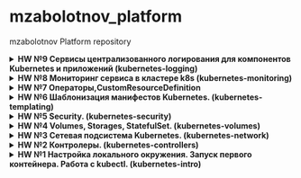 # mzabolotnov_platform
mzabolotnov Platform repository

<details>
<summary> <b>HW №9 Сервисы централизованного логирования для компонентов Kubernetes и приложений (kubernetes-logging) </b></summary>

ДЗ выполнено согласно kubernetes-logging/HW_k8s_logging_23186_adfb6c-227996-86f0ec.pdf

Задание выполняем в кластере Yandex Cloud
Кластер разворачиваем при помощи terraform. Кластер состоит из двух групп узлов default-pool и infra-pool.

Defaul-pool - состоит из одной ноды (cores-2, memory-2), будет использована для разворачивания самого приложения Hipster Shop.
Infra-pool - состоит из трех нод (cores-2, memory-4), будет использована для разворачивания инфраструктуры логирования.

Задаем taint нодам в группе infra-pool

$ kubectl get nodes
NAME                        STATUS   ROLES    AGE   VERSION
cl197h166i1chf94fk6a-eweb   Ready    <none>   35h   v1.19.15
cl197h166i1chf94fk6a-unas   Ready    <none>   35h   v1.19.15
cl197h166i1chf94fk6a-utev   Ready    <none>   35h   v1.19.15
cl1hnr8p459ndrnomg1f-eqav   Ready    <none>   35h   v1.19.15

```
kubectl taint nodes cl197h166i1chf94fk6a-eweb node-role=infra:NoSchedule

```
<details>
<summary><b>Разворачиваем приложение Hipster Shop</b></summary>

```
kubectl create ns microservices-demo
kubectl apply -f https://raw.githubusercontent.com/express42/otus-platform-snippets/master/Module-02/Logging/microservices-demo-without-resources.yaml -n microservices-demo

```
получаем

```
kubectl get pods -n microservices-demo -o custom-columns=NAME:.metadata.name,NODE:.spec.nodeName
```

NAME                                     NODE
adservice-56d56d89cc-4dzvx               cl1hnr8p459ndrnomg1f-eqav
cartservice-c8b9fc586-9zx89              cl1hnr8p459ndrnomg1f-eqav
checkoutservice-74f4c5464f-ts6zl         cl1hnr8p459ndrnomg1f-eqav
currencyservice-7df4d74b7c-hj742         cl1hnr8p459ndrnomg1f-eqav
emailservice-86794489df-nxxdr            cl1hnr8p459ndrnomg1f-eqav
frontend-cf49f7975-9flql                 cl1hnr8p459ndrnomg1f-eqav
loadgenerator-7fdb874b-k9sp2             cl1hnr8p459ndrnomg1f-eqav
paymentservice-5768d9bb67-hfw74          cl1hnr8p459ndrnomg1f-eqav
productcatalogservice-84fd74ccc9-rgz56   cl1hnr8p459ndrnomg1f-eqav
recommendationservice-6fcb597467-qbmnl   cl1hnr8p459ndrnomg1f-eqav
redis-cart-55d76945cb-nns6h              cl1hnr8p459ndrnomg1f-eqav
shippingservice-6bc75ffff-ht2lt          cl1hnr8p459ndrnomg1f-eqav
</details>


<details>
<summary><b>Разворачиваем EFK stack</b></summary>

1. Добавляем репозиторий
```
helm repo add elastic https://helm.elastic.co
```
сохраняем values.yaml
'''
helm show values elastic/elasticsearch  > values.yaml
'''
Кастомизируем установку:
```
kubernetes-logging/elasticsearch.values.yaml
```
```
kubectl create ns observability
helm upgrade --install elasticsearch elastic/elasticsearch --namespace observability -f elasticsearch.values.yaml
```
В результате имеем
```
kubectl get pods -n observability -l chart=elasticsearch -o custom-columns=NAME:.metadata.name,NODE:.spec.nodeName
```
NAME                     NODE
elasticsearch-master-0   cl197h166i1chf94fk6a-unas
elasticsearch-master-1   cl197h166i1chf94fk6a-utev
elasticsearch-master-2   cl197h166i1chf94fk6a-eweb
</details>

2. [Разворачиваем ingress-controler в Yandex Cloud](https://cloud.yandex.ru/docs/managed-kubernetes/solutions/ingress-cert-manager) на каждой ноде infra-pool по аналогии с elasticsearch. Единственное отличие, разворачиваем как DaemonSet. Кастомизируем nginx-ingress-controler.values.yaml

```
kubectl create ns nginx-ingress
helm upgrade --install ingress-nginx ingress-nginx/ingress-nginx --namespace nginx-ingress -f nginx-ingress-controler.values.yaml
```
```
kubectl get pods -n nginx-ingress -o custom-columns=NAME:.metadata.name,NODE:.spec.nodeName
```
ingress-nginx-controller-4w97g   cl197h166i1chf94fk6a-eweb
ingress-nginx-controller-jg9hw   cl197h166i1chf94fk6a-utev
ingress-nginx-controller-p4tjh   cl197h166i1chf94fk6a-unas

3. По аналогии устанавливаем Kibana

```
helm upgrade --install kibana elastic/kibana --namespace observability -f kibana.values.yaml

kubectl get pods -n observability -l app=kibana -o custom-columns=NAME:.metadata.name,NODE:.spec.nodeName
```
NAME                             NODE
kibana-kibana-68cd8c9c8f-9w294   cl197h166i1chf94fk6a-unas
kibana-kibana-68cd8c9c8f-ctjd4   cl197h166i1chf94fk6a-utev
kibana-kibana-68cd8c9c8f-sgznn   cl197h166i1chf94fk6a-eweb



<details>
<summary><b></b></summary>
</details>

<details>
<summary><b></b></summary>
</details>



</details>


<details>
<summary> <b>HW №8 Мониторинг сервиса в кластере k8s (kubernetes-monitoring) </b></summary>

ДЗ выполнено согласно kubernetes-monitoring/HW_monitoring_191527_c0f871-227996-1a026d.pdf

Задание выполняем в кластере minikube

<details>
<summary><b>Установка prometheus-operator</b></summary>

Prometeus-operator устанавливаем с помощью Helm [Документация](https://github.com/prometheus-community/helm-charts)

Установку производим в namespace monitoring

```
helm repo add prometheus-community https://prometheus-community.github.io/helm-charts
kubectl create ns monitoring
helm upgrade --install prometheus-operator prometheus-community/prometheus-operator -n monitoring
```
</details>

<details>
<summary><b>Установка nginx, nginx-prometheus-exporter</b></summary>

Берем стандартный образ nginx:latest. Подсовываем ему настройки с помощью ConfigMap (описано в deployment.yaml).
Подсаживаем в каждый pod c nginx SideCar-контейнер [nginx-prometheus-exporter](https://github.com/nginxinc/nginx-prometheus-exporter), который собирает метрики с http://localhost:8080/basic_status.
Порт 8080 и /basic_status задаются в настройках nginx. (см. ConfigMap deployment.yamk)

создаем pod c nginx и nginx-prometheus-exporter

```
kubectl apply -f kubernetes-monitoring/deployment.yaml
```
содаем серсис для nginx и nginx-prometheus-exporter

```
kubectl apply -f kubernetes-monitoring/service.yaml
```

создаем servicemonitor согласно [документации](https://github.com/prometheus-operator/prometheus-operator/blob/main/Documentation/user-guides/getting-started.md)

```
kubectl apply -f kubernetes-monitoring/servicemonitor.yaml
```
</details>

<details>
<summary><b>prometheus и grafana</b></summary>

В результате имеем Prometheus
![Screenshot_2021-11-28_20-49-12](https://user-images.githubusercontent.com/80415069/143781706-2e9808e5-f4be-40b5-9206-f111e6643b8e.png)
[Dashbord для Grafana](https://github.com/nginxinc/nginx-prometheus-exporter/tree/master/grafana)
![Screenshot_2021-11-28_20-47-05](https://user-images.githubusercontent.com/80415069/143781729-cae00c93-1137-4b96-9f66-2d79d7a68582.png)

</details>

</details>


<details>
<summary> <b>HW №7 Операторы,CustomResourceDefinition </b></summary>
- [x] Основное ДЗ
Задание выполнялось согласно инструкции kubernetes-operators/Домашнее_задание._Custom_Resource_Definitions._Operatorsv2_15052_19ab0f1_15052_c749da_15052_966268-191527-7259aa.pdf
Используется кластер minikube

#### <b>Создание CustomResurce</b>
Создаем CustomResurce
```
kubernetes-operators/deploy/cr.yml
```
Чтобы развернуть его в облаке создаем его описание.
```
kubernetes-operators/deploy/crd.yml
```
в crd.yml добавляем секцию validation для валидации CustomResurce.
Чтобы валидация работала, добавляем
```
preserveUnknownFields: false
```
Задаем обязательные поля в CustomResurce
```
required: ["image", "database", "password", "storage_size"]          

```


</details>

<details>
<summary> <b>HW №6 Шаблонизация манифестов Kubernetes. (kubernetes-templating) </b></summary>

- [x] Основное ДЗ

Задание выполнялось согласно kubernetes-templating/hw-4088-53c0bc.pdf

Задание выполнялось в кластере Kubernetes Yandex Cloud

Кластер поднимается с использованием terraform. Исходные файлы расположены в папке kubernetes-templating/terraform
```
teraform init
terraform apply
```

#### <b>Задание 1. Установка ingress-controler в YC</b>
Установку ingress-controler в YC производим согласно инструкции
[Установка ingress-controler](https://cloud.yandex.ru/docs/managed-kubernetes/solutions/ingress-cert-manager)
#### <b>Задание 2. Установка cert-menager</b>
Для установки cert-menager добавляем репозиторий
```
    helm repo add jetstack https://charts.jetstack.io
```
Создаем namespace
```
    kubectl create ns cert-manager
```
Для установки cert-menager согласно ссылке [Установка CRD](https://cloud.yandex.ru/docs/managed-kubernetes/solutions/ingress-cert-manager) устанавливаем некоторые CRD ресурсы
```
    kubectl apply --validate=false -n cert-manager -f https://github.com/jetstack/cert-manager/releases/download/v0.16.1/cert-manager.crds.yaml
```
или
```
    kubectl apply --validate=false -n cert-manager -f kubernetes-templating/cert-manager/cert-manager.crds.yaml
```
Устанавливаем cert-menager из helm-чарта
```
    helm upgrade --install cert-manager jetstack/cert-manager --wait --namespace=cert-manager --version=1.6.0
```
Для корректной работы cert-menager необходимо создание ClusterIssuer (или Issuer).
Манифесты ресурсов:
    kubernetes-templating/cert-manager/cluster_issuer_stage.yaml - для отладки
    kubernetes-templating/cert-manager/cluster_issuer.yaml - окончательный вариант (рабочий)
#### <b>Задание 3. Установка chartmuseum</b>
Создан файл kubernetes-templating/chartmuseum/values.yaml
[Исходник файла values.yaml](https://github.com/helm/charts/blob/master/stable/chartmuseum/values.yaml)
В файл внесены настройки ingress с валидацией tsl-сертификата от Let's Encrypt
Устанавливаем chartmuseum
```
    kubectl create ns chartmuseum
    helm upgrade --install chartmuseum stable/chartmuseum --wait --namespace=chartmuseum --version=2.14.2 -f chartmuseum/values.yaml
```
 В результате
```
    curl https://chartmuseum.51.250.0.41.nip.io
```
должно получиться, что-то типа этого
```
<!DOCTYPE html>
<html>
<head>
<title>Welcome to ChartMuseum!</title>
<style>
    body {
        width: 35em;
        margin: 0 auto;
        font-family: Tahoma, Verdana, Arial, sans-serif;
    }
</style>
</head>
<body>
<h1>Welcome to ChartMuseum!</h1>
<p>If you see this page, the ChartMuseum web server is successfully installed and
working.</p>

<p>For online documentation and support please refer to the
<a href="https://github.com/helm/chartmuseum">GitHub project</a>.<br/>

<p><em>Thank you for using ChartMuseum.</em></p>
</body>
</html>
```
#### <b>Задание 4. Установка Harbor</b>
Добавляем репозиторий
```
helm repo add harbor https://helm.goharbor.io
```
```
helm upgrade --install harbor harbor/harbor -f kubernetes-templating/harbor/values.yaml
```
в результате harbor доступен по адресу

https://mikhza.twilightparadox.com с валидным сертификатом

#### <b>Задание 5. Создание своего helm-чарта</b>

Используем demo-приложение от Google
https://github.com/GoogleCloudPlatform/microservices-demo

создаем пустой чарт

```
helm create kubernetes-templating/hipster-shop
```
удаляем файл kubernetes-templating/hipster-shop/values.yaml и очищаем папку kubernetes-templating/hipster-shop/templates
Копируем [файл](https://github.com/express42/otus-platform-snippets/blob/master/Module-04/05-Templating/manifests/all-hipster-shop.yaml) в папку kubernetes-templating/hipster-shop/templates

Устанавливаем приложение

```
kubectl create ns hipster-shop
helm upgrade --install hipster-shop kubernetes-templating/hipster-shop --namespace hipster-shop
```
Используя NodePort проверяем работоспособность. Адрес ноды находим используя команду

```
kubectl get nodes -o wide
```
создаем helm-чарт для компонента frontend

```
helm create kubernetes-templating/frontend
```
Переносим из kubernetes-templating/hipster-shop/templates/all-hipster-shop.yaml части касаемые сервиса frontend в отдельные файлы
kubernetes-templating/frontend/templates/deployment.yaml
kubernetes-templating/frontend/templates/service.yaml
Создаем ingress манифест
kubernetes-templating/frontend/templates/ingress.yaml
Переустанавливаем hipster-shop
```
helm upgrade --install hipster-shop kubernetes-templating/hipster-shop --namespace hipster-shop
```
Устанавливаем frontend
```
helm upgrade --install frontend frontend --namespace hipster-shop
```
В итоге имеем
```
$ kubectl get ingress -A
Warning: extensions/v1beta1 Ingress is deprecated in v1.14+, unavailable in v1.22+; use networking.k8s.io/v1 Ingress
NAMESPACE      NAME                      CLASS    HOSTS                            ADDRESS       PORTS     AGE
chartmuseum    chartmuseum-chartmuseum   <none>   chartmuseum.51.250.0.41.nip.io   51.250.0.41   80, 443   26h
default        harbor-ingress            <none>   mikhza.twilightparadox.com       51.250.0.41   80, 443   24h
hipster-shop   frontend                  <none>   shop.51.250.0.41.nip.io          51.250.0.41   80        8h
```
Ура! Приложение работает.

Параметризуем приложение frontend

Меняем файл kubernetes-templating/frontend/values.yaml
```
image:
  tag: v0.1.3

replicas: 1

service:
  port: 80
  targetPort: 8080
  NodePort: 30010
  type: NodePort
```
Меняем файлы

kubernetes-templating/frontend/templates/deployment.yaml
kubernetes-templating/frontend/templates/service.yaml
kubernetes-templating/frontend/templates/ingress.yaml

И вновь запускаем upgrade frontend
```
helm upgrade --install frontend frontend --namespace hipster-shop
```
Архивируем наши чарты

```
helm package frontend
helm package hipster-shop
```
Получаем два архива
kubernetes-templating/frontend-0.1.0.tgz
kubernetes-templating/hipster-shop-0.1.0.tgz
Помещаем наши архивы в репозиторий harbor через web-интерфейс

Добавляем наш репозиторий с двумя чартами
```
helm repo add templating https://mikhza.twilightparadox.com/chartrepo/kubernetes-templating/
```
#### <b>Задание 5. Используем kubecfg для шаблонизации похожих ресурсов</b>
скачиваем kubecfg https://github.com/bitnami/kubecfg/releases
Делаем файл исполняемым и помещаем по пути PATH

Создаем файл kubernetes-templating/kubecfg/services.jsonnet для поднятия двух deploymet и service похожих компонентов
paymentservice и shippingservice.
Скачиваем [готовую библиотеку компонент](https://github.com/bitnami-labs/kube-libsonnet/raw/52ba963ca44f7a4960aeae9ee0fbee44726e481f/kube.libsonnet)
меняем в библиотеке
```
  Deployment(name): $._Object("apps/v1", "Deployment", name) {

```
Выпиливаем компоненты paymentservice и shippingservice из файла kubernetes-templating/hipster-shop/templates/all-hipster-shop.yaml

Делаем upgrade hipster-shop

```
helm upgrade --install hipster-shop ../hipster-shop --namespace hipster-shop --set frontend.service.NodePort=30010
```
И поднимаем отдельно компоненты
```
kubecfg update services.jsonnet -n hipster-shop
```
Заработало со второго раза. Проверяется помещением в корзину товара. Не должно быть ошибок.

#### <b>Задание 6. Используем kustomize</b>

выпиливаем один сервис из общего файла kubernetes-templating/hipster-shop/templates/all-hipster-shop.yaml
Сервис currencyservice
В директории kubernetes-templating/kustomize приведены базовые русурсы kubernetes-templating/kustomize/base
И их кастомизация на окружения dev и prod

</details>

<details>
<summary> <b>HW №5 Security. (kubernetes-security) </b></summary>

- [x] Основное ДЗ
Используется кластер kind

Задание выполнялось согласно kubernetes-security/HW/Kuber_Security_HW-5522-83b386.pdf

## <b>Задание 1</b>
- Создан Service Account bob, ему дана роль admin в рамках всего кластера
- Создан Service Account dave без доступа к кластеру
  Итоговые манифесты, которые решают данную задачу, расположены kubernetes-security/task01

## <b>Задание 2</b>
- Создан Namespace prometheus
- Создан Service Account carol в этом Namespace
- Дан всем Service Account в Namespace prometheus возможность
  делать get, list, watch в отношении Pods всего кластера
  Итоговые манифесты, которые решают данную задачу, расположены kubernetes-security/task02

## <b>Задание 3</b>
- Создать Namespace dev
- Создать Service Account jane в Namespace dev
- Дать jane роль admin в рамках Namespace dev
- Создать Service Account ken в Namespace dev
- Дать ken роль view в рамках Namespace dev
  Итоговые манифесты, которые решают данную задачу, расположены kubernetes-security/task03


</details>

<details>
<summary> <b>HW №4 Volumes, Storages, StatefulSet. (kubernetes-volumes) </b></summary>

- [x] Основное ДЗ

В kind развернут под  с MinIO с использованием манифеста
<pre> 
kubectl apply -f kubernetes-volumes/miniostatefulset.yaml
</pre>
В результате запустится под и создастся StatefulSet minio

Для того, чтобы наш StatefulSet был доступен изнутри кластера,
создадим Headless Service kubernetes-volumes/minio-headlessservice.yaml
</details>
<details>
<summary> <b>HW №3 Сетевая подсистема Kubernetes. (kubernetes-network) </b></summary>

 Задание выполнялось согласно kubernetes-networks/Network_HW-23186-07a062.pdf

- [x] Основное ДЗ

Контейнер с простым web-приложением, работающий на порту 8000 запущен в кластере minikube.
Доступ к приложению осуществляем в трех вариантах
1. ClusterIP
2. LoadBalancer
3. nginx-ingress
Манифест приложения kubernetes-networks/web-deploy.yaml
kubernetes-networks/web-svc-cip.yaml - service ClusterIP для приложения web
kubernetes-networks/web-svc-lb.yaml - service LoadBalancer для приложения web
kubernetes-networks/web-svc-headless.yaml - service для приложения wed через ingress.
При применении 
<pre>
kubectl apply -f kubernetes-networks/web-ingress.yaml
</pre>
Ошибка:
<pre>
Error from server (InternalError): error when creating "web-ingress.yaml": Internal error occurred: failed calling webhook "validate.nginx.ingress.kubernetes.io": an error on the server ("") has prevented the request from succeeding
</pre>
Решение ошибки:
https://stackoverflow.com/questions/61365202/nginx-ingress-service-ingress-nginx-controller-admission-not-found
</details>
<details>
<summary> <b>HW №2 Контролеры. (kubernetes-controllers) </b> </summary>
В ДЗ сделано.
1. Запущен кластер kind. Настройки кластера kind-config.yaml 
2. Создан манифест kubernetes-controller/frontend-replicaset.yaml, с помощью которого приложение запускается в кластере kind
3. Произведена попытка обновлени приложения при изменении образа контейнера. Приложение не обновляется, потому что ReplicaSet не   подходит для этой цели.
4. Создан манифест frontend-deployment.yaml. С использованием Deployment приложение обновилось.
5. Далее создан манифесты paymentservice-deployment-bg.yaml, paymentservice-deployment-reverse.yaml, где параметрами maxSurge, maxUnavailable созданы аналоги blue/green и reverse-rolling update
6. При помощи манифеста kubernetes-controllers/node-exporter-daemonset.yaml node-exporter запущен на всех нодах кластера.
</details>
<details>
<summary> <b>HW №1 Настройка локального окружения. Запуск первого контейнера. Работа с kubectl. (kubernetes-intro)</b> </summary>
Поды восстанавливаются, потому что состояние кластера контролируется Contoller Manager, представляющий собой набор контролеров
Примеры из нашей задачи:
Controlled By:  ReplicaSet/coredns-74ff55c5b
Controlled By:  Node/minikube

В ДЗ сделано.
1. Создан kubernetes-intro/web/Dockerfile. Собран образ nginx, работающим на 8000 порту. Образ пушим на DockerHub
2. Создан манифест kubernetes-intro/web-pod.yaml, с помощью которого приложение запускается в кластере minikube
3. Собран образ из https://github.com/GoogleCloudPlatform/microservices-demo/blob/master/src/frontend/Dockerfile.
4. Запущено приложение Frontend из ук. в п.3 образа в кламтере minikube. Pod имеет статус Error
5. Из командной строки создан манифест kubernetes-intro/frontend-pod.yaml
6. * Манифест исправлен kubernetes-intro/frontend-pod-healthy.yaml. Pod запускается без ошибок.
</details>
